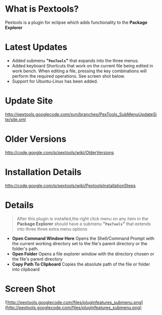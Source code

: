 # What is Pextools? #

Pextools is a plugin for eclipse which adds functionality to the **Package Explorer**

# Latest Updates #
  * Added submenu **"`PexTools`"** that expands into the three menus.
  * Added keyboard Shortcuts that work on the current file being edited in work bench. When editing a file, pressing the key combinations will perform the required operations. See screen shot below.
  * Support for Ubuntu-Linux has been added.

# Update Site #
http://pextools.googlecode.com/svn/branches/PexTools_SubMenuUpdateSite/site.xml

# Older Versions #
http://code.google.com/p/pextools/wiki/OlderVersions

# Installation Details #
http://code.google.com/p/pextools/wiki/PextoolsInstallationSteps
# Details #
> After this plugin is installed,the right click menu on any item in the **Package Explorer** should have a submenu **"`PexTools`"** that extends into three three extra menu options
  * **Open Command Window Here** Opens the Shell/Command Prompt with the current working directory set to the file's parent directory or the folder's path.
  * **Open Folder** Opens a file explorer window with the directory chosen or the file's parent directory
  * **Copy Path To Clipboard** Copies the absolute path of the file or folder into clipboard



# Screen Shot #
![http://pextools.googlecode.com/files/pluginfeatures_submenu.png](http://pextools.googlecode.com/files/pluginfeatures_submenu.png)

